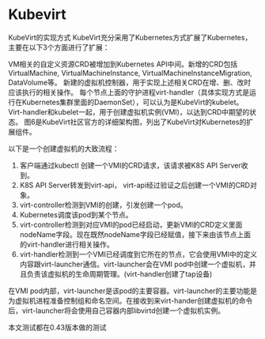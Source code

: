 # Kubevirt

KubeVirt的实现方式
KubeVirt充分采用了Kubernetes方式扩展了Kubernetes，主要在以下3个方面进行了扩展：

VM相关的自定义资源CRD被增加到Kubernetes API中间。新增的CRD包括VirtualMachine, VirtualMachineInstance, VirtualMachineInstanceMigration, DataVolume等。
新建的虚拟机控制器，用于实现上述相关CRD在增、删、改时应该执行的相关操作。
每个节点上面的守护进程virt-handler（具体实现方式是运行在Kubernetes集群里面的DaemonSet），可以认为是KubeVirt的kubelet。Virt-handler和kubelet一起，用于创建虚拟机实例(VMI)，以达到CRD中期望的状态。
图6是KubeVirt社区官方的详细架构图，列出了KubeVirt对Kubernetes的扩展组件。

以下是一个创建虚拟机的大致流程：

1. 客户端通过kubectl 创建一个VMI的CRD请求，该请求被K8S API Server收到。
2. K8S API Server转发到virt-api， virt-api经过验证之后创建一个VMI的CRD对象。
3. virt-controller检测到VMI的创建，引发创建一个pod。
4. Kubernetes调度该pod到某个节点。
5. virt-controller检测到对应VMI的pod已经启动，更新VMI的CRD定义里面nodeName字段。现在既然nodeName字段已经赋值，接下来由该节点上面的virt-handler进行相关操作。
6. virt-handler检测到一个VMI已经调度到它所在的节点，它会使用VMI中的定义内容跟virt-launcher通信。virt-launcher会在VMI pod中创建一个虚拟机，并且负责该虚拟机的生命周期管理。(virt-handler创建了tap设备)

在VMI pod内部，virt-launcher是该pod的主要容器。virt-launcher的主要功能是为虚拟机进程准备控制组和命名空间。在接收到来virt-hander创建虚拟机的命令后，virt-launcher将会使用自己容器内部libvirtd创建一个虚拟机实例。



本文测试都在0.43版本做的测试